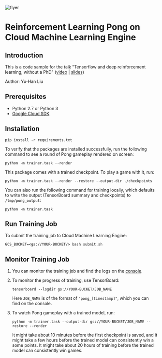 ![flyer](images/flyer_rnn.jpg)
# Reinforcement Learning Pong on Cloud Machine Learning Engine

## Introduction

This is a code sample for the talk "Tensorflow and deep reinforcement learning, without a PhD" ([video](https://youtu.be/aRKOJHRbXeo) | [slides](https://goo.gl/CB8xNH))

Author: Yu-Han Liu

## Prerequisites

- Python 2.7 or Python 3
- [Google Cloud SDK](https://cloud.google.com/sdk/)

## Installation

```
pip install -r requirements.txt
```

To verify that the packages are installed successfully, run the following command to see a round of Pong gameplay rendered on screen:

```
python -m trainer.task --render
```

This package comes with a trained checkpoint.  To play a game with it, run:

```
python -m trainer.task --render --restore --output-dir ./checkpoints
```

You can also run the following command for training locally, which defaults to write the output (TensorBoard summary and checkpoints) to `/tmp/pong_output`:

```
python -m trainer.task
```

## Run Training Job

To submit the training job to Cloud Machine Learning Engine:

```
GCS_BUCKET=<gs://YOUR-BUCKET/> bash submit.sh
```


## Monitor Training Job

1. You can monitor the training job and find the logs on the [console](https://console.cloud.google.com/mlengine/jobs).

1. To monitor the progress of training, use TensorBoard:

    ```
    tensorboard --logdir gs://YOUR-BUCKET/JOB_NAME
    ```

    Here `JOB_NAME` is of the format of `"pong_[timestamp]"`, which you can find on the console.

1. To watch Pong gameplay with a trained model, run:

    ```
    python -m trainer.task --output-dir gs://YOUR-BUCKET/JOB_NAME --restore --render
    ```

    It might take about 10 minutes before the first checkpoint is saved, and it might take a few hours before the trained model can consistently win a some points.  It might take about 20 hours of training before the trained model can consistently win games.


